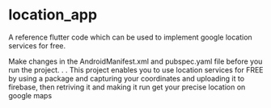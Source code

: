 # location_app
A reference flutter code which can be used to implement google location services for free.

Make changes in the AndroidManifest.xml and pubspec.yaml file before you run the project.
.
.
This project enables you to use location services for FREE by using a package and capturing your coordinates and uploading it to firebase, then retriving it and making it run get your precise location on google maps
